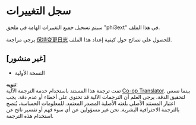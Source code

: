 <!--
CO_OP_TRANSLATOR_METADATA:
{
  "original_hash": "dbb0b6218ce5f9cf0ede8f4201f6ad58",
  "translation_date": "2025-05-07T10:14:51+00:00",
  "source_file": "code/07.Lab/01/AIPC/extensions/phi3ext/CHANGELOG.md",
  "language_code": "ar"
}
-->
# سجل التغييرات

سيتم تسجيل جميع التغييرات الهامة في ملحق "phi3ext" في هذا الملف.

يرجى مراجعة [保持变更日志](http://keepachangelog.com/) للحصول على نصائح حول كيفية إعداد هذا الملف.

## [غير منشور]

- النسخة الأولية

**تنويه**:  
تمت ترجمة هذا المستند باستخدام خدمة الترجمة الآلية [Co-op Translator](https://github.com/Azure/co-op-translator). بينما نسعى لتحقيق الدقة، يرجى العلم أن الترجمات الآلية قد تحتوي على أخطاء أو عدم دقة. يجب اعتبار المستند الأصلي بلغته الأصلية المصدر المعتمد. للمعلومات الحساسة، يُنصح بالترجمة الاحترافية البشرية. نحن غير مسؤولين عن أي سوء فهم أو تفسير ناتج عن استخدام هذه الترجمة.